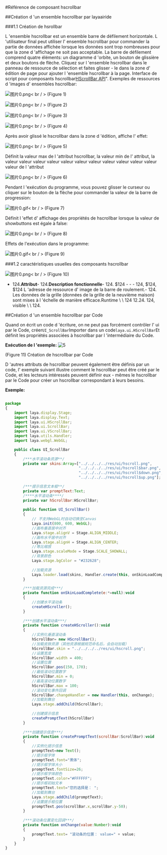 #Référence de composant hscrollbar



##Création d 'un ensemble hscrollbar par layaairide

###1.1 Création de hsrollbar

L 'ensemble hscrollbar est un ensemble barre de défilement horizontale.
L 'utilisateur final peut utiliser l' ensemble hscrollbar pour commander la partie de données affichée lorsque les données sont trop nombreuses pour que la zone d 'affichage ne soit pas acceptable.
La barre de défilement comprend quatre éléments: un diagramme d 'orbite, un bouton de glissière et deux boutons de flèche.
Cliquez sur l 'ensemble hscrollbar dans le panneau de ressource de sélection et faites glisser - le dans la zone d' édition de page pour ajouter l 'ensemble hscrollbar à la page.
Interface de script pour composants hscrollbar[HScrollBar API](http://layaair.ldc.layabox.com/api/index.html?category=Core&class=laya.ui.HScrollBar)".
Exemples de ressources d 'images d' ensembles hscrollbar:

​![图片0.png](img/1.png)< br / >
(Figure 1)

​![图片0.png](img/2.png)< br / >
(Figure 2)

​![图片0.png](img/3.png)< br / >
(Figure 3)

​![图片0.png](img/4.png)< br / >
(Figure 4)

Après avoir glissé le hscrollbar dans la zone d 'édition, affiche l' effet:

​![图片0.png](img/5.png)< br / >
(Figure 5)

Définit la valeur max de l 'attribut hscrollbar, la valeur min de l' attribut, la valeur valeur valeur valeur valeur valeur valeur valeur valeur valeur valeur valeur de l 'attribut

​![图片0.png](img/6.png)< br / >
(Figure 6)

Pendant l 'exécution du programme, vous pouvez glisser le curseur ou cliquer sur le bouton de la flèche pour commander la valeur de la barre de progression:

​![图片0.gif](gif/1.gif)< br / >
(Figure 7)

Définit l 'effet d' affichage des propriétés de hscrollbar lorsque la valeur de showbuttons est égale à false:

​![图片0.png](img/7.png)< br / >
(Figure 8)

Effets de l'exécution dans le programme:

​![图片0.gif](gif/2.gif)< br / >
(Figure 9)



 



###1.2 caractéristiques usuelles des composants hscrollbar

​![图片0.png](img/8.png)< br / >
(Figure 10)

- 124.**Attribut**- 124.**Description fonctionnelle**- 124.
$124 - - - 124, $124, $124
L 'adresse de ressource d' image de la barre de roulement.- 124.
Les données de la grille (données de la grille de la neuvième maison) sont mises à l 'échelle de manière efficace.Runtime \ \ 124
12.24.
124, visible \ \ 124.



 



##Création d 'un ensemble hscrollbar par Code

Quand on écrit un code d 'écriture, on ne peut pas forcément contrôler l' ui par le Code, créer`UI_ScrollBar`Importer dans un code`laya.ui.HScrollBar`Et définit les propriétés associées à hscrollbar par l 'intermédiaire du Code.

**Exécution de l 'exemple:**
​![5](gif/4.gif)<br/>

(Figure 11) Création de hscrollbar par Code

D 'autres attributs de hscrollbar peuvent également être définis par un code, l' exemple suivant illustre comment le hscrollbar peut être créé par le Code, et les lecteurs intéressés peuvent définir eux - mêmes le hscrollbar par le Code pour créer un hscrollbar correspondant à leurs besoins.

**Exemple:**


```javascript

package
{
	import laya.display.Stage;
	import laya.display.Text;
	import laya.ui.HScrollBar;
	import laya.ui.ScrollBar;
	import laya.ui.VScrollBar;
	import laya.utils.Handler;
	import laya.webgl.WebGL;

	public class UI_ScrollBar
	{
		/***水平滚动条资源**/
		private var skins:Array=["../../../../res/ui/hscroll.png", 
							 	 "../../../../res/ui/hscroll$bar.png", 
								 "../../../../res/ui/hscroll$down.png",
								 "../../../../res/ui/hscroll$up.png"];

		/***提示信息文本框**/
		private var promptText:Text;		
		/****水平滚动条****/
		private var hScrollBar:HScrollBar;		
		
		public function UI_ScrollBar()
		{
			// 不支持WebGL时自动切换至Canvas
			Laya.init(800, 600, WebGL);
			//画布垂直居中对齐
			Laya.stage.alignV = Stage.ALIGN_MIDDLE;
			//画布水平居中对齐
			Laya.stage.alignH = Stage.ALIGN_CENTER;
			//等比缩放
			Laya.stage.scaleMode = Stage.SCALE_SHOWALL;
			//背景颜色
			Laya.stage.bgColor = "#232628";
			
			//加载资源
			Laya.loader.load(skins, Handler.create(this, onSkinLoadComplete));
		}

		/***加载资源完成***/
		private function onSkinLoadComplete(e:*=null):void
		{
			//创建水平滚动条
			createHScroller();
		}
		
		/***创建水平滚动条***/
		private function createHScroller():void 
		{
			//实例化垂直滚动条
			hScrollBar= new HScrollBar();
			//加载皮肤资源（其他资源根据规范命名后，会自动加载）
			hScrollBar.skin = "../../../../res/ui/hscroll.png";
			//设置宽度
			hScrollBar.width = 400;
			//设置位置
			hScrollBar.pos(150, 170);
			//最低滚动位置数字
			hScrollBar.min = 0;
			//最高滚动位置数字
			hScrollBar.max = 100;
			//滚动变化事件回调
			hScrollBar.changeHandler = new Handler(this, onChange);
			//加载到舞台
			Laya.stage.addChild(hScrollBar);
			
			//创建提示信息
			createPromptText(hScrollBar)
		}		
		
		/***创建提示信息***/
		private function createPromptText(scrollBar:ScrollBar):void
		{
			//实例化提示信息
			promptText=new Text();
			//提示框字体
			promptText.font="黑体";
			//提示框字体大小
			promptText.fontSize=26;
			//提示框字体颜色
			promptText.color="#FFFFFF";
			//提示框初始文本
			promptText.text="您的选择是： ";
			//加载到舞台
			Laya.stage.addChild(promptText);
			//设置提示框位置
			promptText.pos(scrollBar.x,scrollBar.y-50);
		}
		
		/***滚动条位置变化回调***/
		private function onChange(value:Number):void 
		{
			promptText.text= "滚动条的位置： value=" + value;
		}
	}
}
```



